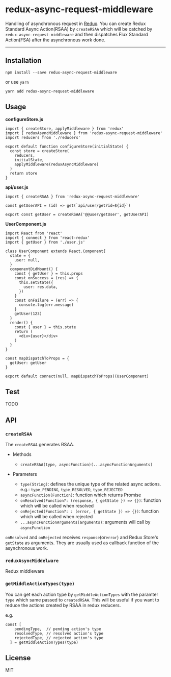 # redux-async-request-middleware

Handling of asynchronous request in [Redux](https://redux.js.org/). You can create Redux Standard Async Action(RSAA) by `createRSAA` which will be catched by `redux-async-request-middleware` and then dispatches Flux Standard Action(FSA) after the asynchronous work done.

---

## Installation

```
npm install --save redux-async-request-middleware
```

or use `yarn`

```
yarn add redux-async-request-middleware
```

## Usage

**configureStore.js**

```
import { createStore, applyMiddleware } from 'redux'
import { reduxAsyncMiddleware } from 'redux-async-request-middleware'
import reducers from './reducers'

export default function configureStore(initialState) {
  const store = createStore(
    reducers,
    initialState,
    applyMiddleware(reduxAsyncMiddleware)
  )
  return store
}
```

**api/user.js**

```
import { createRSAA } from 'redux-async-request-middleware'

const getUserAPI = (id) => get(`api/user/get?id=${id}`)

export const getUser = createRSAA('@@user/getUser', getUserAPI)
```

**UserComponent.js**

```
import React from 'react'
import { connect } from 'react-redux'
import { getUser } from './user.js'

class UserComponent extends React.Component{
  state = {
    user: null,
  }
  componentDidMount() {
    const { getUser } = this.props
    const onSuccess = (res) => {
      this.setState({
        user: res.data,
      })
    }
    const onFailure = (err) => {
      console.log(err.message)
    }
    getUser(123)
  }
  render() {
    const { user } = this.state
    return (
      <div>{user}</div>
    )
  }
}

const mapDispatchToProps = {
  getUser: getUser
}

export default connect(null, mapDispatchToProps)(UserComponent)
```

## Test

TODO

## API

### `createRSAA`

The `createRSAA` generates RSAA.

- Methods

  - `createRSAA(type, asyncFunction)(...asyncFunctionArguments)`

- Parameters

  - `type(String)`: defines the unique type of the related async actions. e.g.: `type_PENDING`, `type_RESOLVED`, `type_REJECTED`
  - `asyncFunction(Function)`: function which returns Promise
  - `onResolved(Function?: (response, { getState }) => {})`: function which will be called when resolved
  - `onRejected(Function?: : (error, { getState }) => {})`: function which will be called when rejected
  - `...asyncFunctionArguments(arguments)`: arguments will call by `asyncFunction`

`onResolved` and `onRejected` receives `response`(or`error`) and Redux Store's `getState` as arguments. They are usually used as callback function of the asynchronous work.

### `reduxAsyncMiddelware`

Redux middleware

### `getMiddleActionTypes(type)`

You can get each action type by `getMiddleActionTypes` with the paramter `type` which same passed to `createdRSAA`. This will be useful if you want to reduce the actions created by RSAA in redux reducers.

e.g.

```
const [
    pendingType,  // pending action's type
    resolvedType, // resolved action's type
    rejectedType, // rejected action's type
  ] = getMiddleActionTypes(type)
```

## License

MIT
